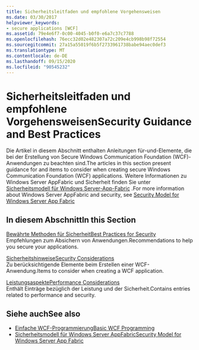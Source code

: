 ```yaml
---
title: Sicherheitsleitfaden und empfohlene Vorgehensweisen
ms.date: 03/30/2017
helpviewer_keywords:
- secure applications [WCF]
ms.assetid: 79e4e6f7-0c00-4045-b0f0-e6a7c37c7788
ms.openlocfilehash: 76ecc32d02e482307a72c209e4cb998b98f72554
ms.sourcegitcommit: 27a15a55019f6b5f2733961738babe94aec0def3
ms.translationtype: MT
ms.contentlocale: de-DE
ms.lasthandoff: 09/15/2020
ms.locfileid: "90545232"
---
```

# <a name="security-guidance-and-best-practices"></a><span data-ttu-id="5b4c4-102">Sicherheitsleitfaden und empfohlene Vorgehensweisen</span><span class="sxs-lookup"><span data-stu-id="5b4c4-102">Security Guidance and Best Practices</span></span>

<span data-ttu-id="5b4c4-103">Die Artikel in diesem Abschnitt enthalten Anleitungen für-und-Elemente, die bei der Erstellung von Secure Windows Communication Foundation (WCF)-Anwendungen zu beachten sind.</span><span class="sxs-lookup"><span data-stu-id="5b4c4-103">The articles in this section present guidance for and items to consider when creating secure Windows Communication Foundation (WCF) applications.</span></span> <span data-ttu-id="5b4c4-104">Weitere Informationen zu Windows Server AppFabric und Sicherheit finden Sie unter [Sicherheitsmodell für Windows Server-App-Fabric](/previous-versions/appfabric/ee677202(v=azure.10)) .</span><span class="sxs-lookup"><span data-stu-id="5b4c4-104">For more information about Windows Server AppFabric and security, see [Security Model for Windows Server App Fabric](/previous-versions/appfabric/ee677202(v=azure.10))</span></span>  
  
## <a name="in-this-section"></a><span data-ttu-id="5b4c4-105">In diesem Abschnitt</span><span class="sxs-lookup"><span data-stu-id="5b4c4-105">In this Section</span></span>  
 [<span data-ttu-id="5b4c4-106">Bewährte Methoden für Sicherheit</span><span class="sxs-lookup"><span data-stu-id="5b4c4-106">Best Practices for Security</span></span>](best-practices-for-security-in-wcf.md)  
 <span data-ttu-id="5b4c4-107">Empfehlungen zum Absichern von Anwendungen.</span><span class="sxs-lookup"><span data-stu-id="5b4c4-107">Recommendations to help you secure your applications.</span></span>  
  
 [<span data-ttu-id="5b4c4-108">Sicherheitshinweise</span><span class="sxs-lookup"><span data-stu-id="5b4c4-108">Security Considerations</span></span>](security-considerations-in-wcf.md)  
 <span data-ttu-id="5b4c4-109">Zu berücksichtigende Elemente beim Erstellen einer WCF-Anwendung.</span><span class="sxs-lookup"><span data-stu-id="5b4c4-109">Items to consider when creating a WCF application.</span></span>  
  
 [<span data-ttu-id="5b4c4-110">Leistungsaspekte</span><span class="sxs-lookup"><span data-stu-id="5b4c4-110">Performance Considerations</span></span>](performance-considerations.md)  
 <span data-ttu-id="5b4c4-111">Enthält Einträge bezüglich der Leistung und der Sicherheit.</span><span class="sxs-lookup"><span data-stu-id="5b4c4-111">Contains entries related to performance and security.</span></span>  
  
## <a name="see-also"></a><span data-ttu-id="5b4c4-112">Siehe auch</span><span class="sxs-lookup"><span data-stu-id="5b4c4-112">See also</span></span>

- [<span data-ttu-id="5b4c4-113">Einfache WCF-Programmierung</span><span class="sxs-lookup"><span data-stu-id="5b4c4-113">Basic WCF Programming</span></span>](../basic-wcf-programming.md)
- <span data-ttu-id="5b4c4-114">[Sicherheitsmodell für Windows Server AppFabric](/previous-versions/appfabric/ee677202(v=azure.10))</span><span class="sxs-lookup"><span data-stu-id="5b4c4-114">[Security Model for Windows Server App Fabric](/previous-versions/appfabric/ee677202(v=azure.10))</span></span>
